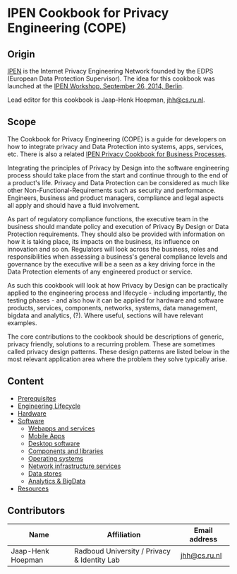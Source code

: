 # IPEN Cookbook for Privacy Engineering (COPE)

## Origin

[IPEN](https://secure.edps.europa.eu/EDPSWEB/edps/EDPS/IPEN) is the Internet Privacy Engineering Network founded by the EDPS (European Data Protection Supervisor). The idea for this cookbook was launched at the [IPEN Workshop, September 26, 2014, Berlin](https://secure.edps.europa.eu/EDPSWEB/edps/lang/en/EDPS/IPEN/IPEN_Workshop).

Lead editor for this cookbook is Jaap-Henk Hoepman, jhh@cs.ru.nl.

## Scope

The Cookbook for Privacy Engineering (COPE) is a guide for developers on how to integrate privacy and Data Protection into systems, apps, services, etc. There is also a related [IPEN Privacy Cookbook for Business Processes](https://github.com/michael-oneill/IPEN-cookbook/).

Integrating the principles of Privacy by Design into the software engineering process should take place from the start and continue through to the end of a product's life. Privacy and Data Protection can be considered as much like other Non-Functional-Requirements such as security and performance. Engineers, business and product managers, compliance and legal aspects all apply and should have a fluid involvement. 

As part of regulatory compliance functions, the executive team in the business should mandate policy and execution of Privacy By Design or Data Protection requirements. They should also be provided with information on how it is taking place, its impacts on the business, its influence on innovation and so on. Regulators will look across the business, roles and responsibilities when assessing a business's general compliance levels and governance by the executive will be a seen as a key driving force in the Data Protection elements of any engineered product or service.

As such this cookbook will look at how Privacy by Design can be practically applied to the engineering process and lifecycle - including importantly, the testing phases - and also how it can be applied for hardware and software products, services, components, networks, systems, data management, bigdata and analytics, (?). Where useful, sections will have relevant examples.

The core contributions to the cookbook should be descriptions of generic, privacy friendly, solutions to a recurring problem. These are sometimes called privacy design patterns. These design patterns are listed below in the most relevant application area where the problem they solve typically arise.


## Content
- [Prerequisites](./prereqs-success.md)
- [Engineering Lifecycle](./lifecycle.md)
- [Hardware](./hardware.md)
- [Software](./software.md)
    - [Webapps and services](./webapps_services.md)
    - [Mobile Apps](./mobile_apps.md)
    - [Desktop software](./desktop_software.md)
    - [Components and libraries](./components_libraries.md)
    - [Operating systems](./operatings_systems.md)
    - [Network infrastructure services](./network_infrastructure.md)
    - [Data stores](./datastores.md)
    - [Analytics & BigData](./analytics_bigdata.md)
- [Resources](./resources.md)

## Contributors

Name | Affiliation | Email address
-----|-------------|--------------
Jaap-Henk Hoepman | Radboud University / Privacy &amp; Identity Lab | jhh@cs.ru.nl

